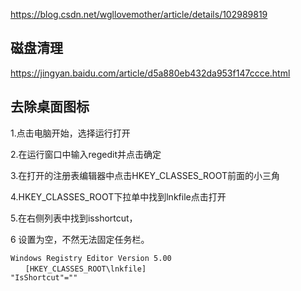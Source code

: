 https://blog.csdn.net/wgllovemother/article/details/102989819

## 磁盘清理

https://jingyan.baidu.com/article/d5a880eb432da953f147ccce.html



## 去除桌面图标

1.点击电脑开始，选择运行打开

2.在运行窗口中输入regedit并点击确定

3.在打开的注册表编辑器中点击HKEY_CLASSES_ROOT前面的小三角

4.HKEY_CLASSES_ROOT下拉单中找到lnkfile点击打开

5.在右侧列表中找到isshortcut，

6 设置为空，不然无法固定任务栏。

```
Windows Registry Editor Version 5.00
　　[HKEY_CLASSES_ROOT\lnkfile]
"IsShortcut"=""
```

